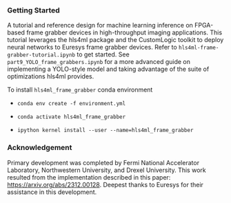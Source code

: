 ### Getting Started

A tutorial and reference design for machine learning inference on FPGA-based frame grabber devices in high-throughput imaging applications. This tutorial leverages the hls4ml package and the CustomLogic toolkit to deploy neural networks to Euresys frame grabber devices. Refer to ```hls4ml-frame-grabber-tutorial.ipynb``` to get started. See ```part9_YOLO_frame_grabbers.ipynb``` for a more advanced guide on implementing a YOLO-style model and taking advantage of the suite of optimizations hls4ml provides.


To install ```hls4ml_frame_grabber``` conda environment

- ```conda env create -f environment.yml```

- ```conda activate hls4ml_frame_grabber```

- ```ipython kernel install --user --name=hls4ml_frame_grabber```


### Acknowledgement

Primary development was completed by Fermi National Accelerator Laboratory, Northwestern University, and Drexel University. This work resulted from the implementation described in this paper: https://arxiv.org/abs/2312.00128. Deepest thanks to Euresys for their assistance in this development.